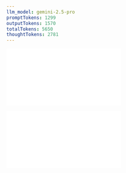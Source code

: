 ```yaml
---
llm_model: gemini-2.5-pro
promptTokens: 1299
outputTokens: 1570
totalTokens: 5650
thoughtTokens: 2781
---
```


![@](steps/prompt.15935035.md)

![@](steps/response.0c3237ff.md)